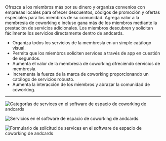 Ofrezca a los miembros más por su dinero y organiza convenios con empresas locales para ofrecer descuentos, códigos de promoción y ofertas especiales para los miembros de su comunidad. Agrega valor a la membresía de coworking e incluso gana más de los miembros mediante la prestación de servicios adicionales. Los miembros descubren y solicitan fácilmente los servicios directamente dentro de andcards.

- Organiza todos los servicios de la membresía en un simple catálogo visual.
- Permita que los miembros soliciten services a través de app en cuestión de segundos.
- Aumenta el valor de la membresía de coworking ofreciendo servicios de membresía.
- Incrementa la fuerza de la marca de coworking proporcionando un catálogo de servicios robusto.
- Aumenta la interacción de los miembros y abrazar la comunidad de coworking.

---

![Categorías de services en el software de espacio de coworking de andcards](https://d7ccq1i35b0cj.cloudfront.net/andcards-services-main-light-en-1920-1200.png)

![Servicios en el software de espacio de coworking de andcards](https://d7ccq1i35b0cj.cloudfront.net/andcards-services-list-light-en-1920-1200.png)

![Formulario de solicitud de services en el software de espacio de coworking de andcards](https://d7ccq1i35b0cj.cloudfront.net/andcards-services-apply-light-en-1920-1200.png)
